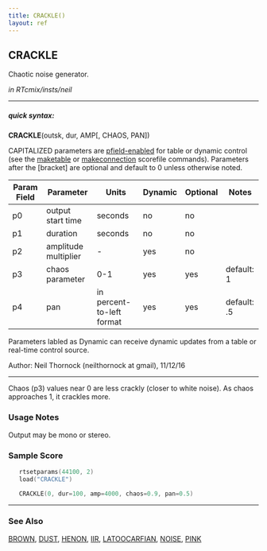 ```yaml
---
title: CRACKLE()
layout: ref
---
```


## CRACKLE

Chaotic noise generator.

*in RTcmix/insts/neil*  
  

-----

##### quick syntax:

**CRACKLE**(outsk, dur, AMP\[, CHAOS, PAN\])

CAPITALIZED parameters are [pfield-enabled](pfield-enabled.html) for
table or dynamic control (see the
[maketable](../scorefile/maketable.html) or
[makeconnection](../scorefile/makeconnection.html) scorefile
commands). Parameters after the \[bracket\] are optional and default to
0 unless otherwise noted.


Param Field	| Parameter | Units | Dynamic | Optional | Notes
----------- | --------- | ----- | -------- | --------- | ---------
p0 | output start time | seconds  | no | no | 
p1 | duration | seconds | no | no | 
p2 | amplitude multiplier |  -  | yes | no | 
p3 | chaos parameter | 0-1 | yes | yes | default: 1 | 
p4 | pan | in percent-to-left format | yes | yes | default: .5 | 

Parameters labled as Dynamic can receive dynamic updates from a table or real-time control source.

   Author: Neil Thornock (neilthornock at gmail), 11/12/16

  

-----

  
Chaos (p3) values near 0 are less crackly (closer to white noise). As
chaos approaches 1, it crackles more.

### Usage Notes

Output may be mono or stereo.

### Sample Score

```cpp
   rtsetparams(44100, 2)
   load("CRACKLE")

   CRACKLE(0, dur=100, amp=4000, chaos=0.9, pan=0.5)
```

  

-----

### See Also

[BROWN](BROWN.html), [DUST](DUST.html), [HENON](HENON.html),
[IIR](IIR.html), [LATOOCARFIAN](LATOOCARFIAN.html), [NOISE](NOISE.html),
[PINK](PINK.html)

